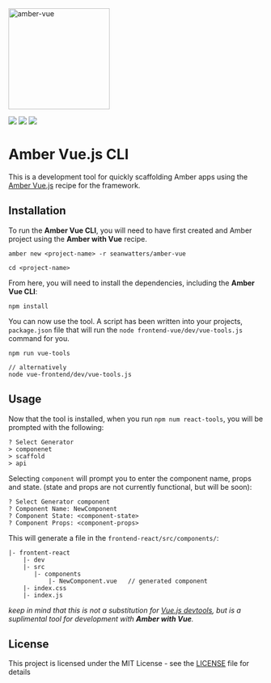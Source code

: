 <img src="https://camo.githubusercontent.com/5b54cc5a749519515e15846ac911b094fa762ee5/687474703a2f2f7365616e776174746572732e696f2f696d616765732f616d6265722d7675652e706e67" alt="amber-vue" data-canonical-src="http://seanwatters.io/images/amber-vue.png" height="200">

<a href="https://amberframework.org/"><img src="https://img.shields.io/badge/using-amber_framework-orange.svg" ></a>
<a href="https://github.com/seanwatters/amber-vue/"><img src="https://img.shields.io/badge/using-amber_vue-green.svg" ></a>
<a href="https://opensource.org/licenses/MIT"><img src="https://img.shields.io/badge/License-MIT-brightgreen.svg" ></a>

# Amber Vue.js CLI

This is a development tool for quickly scaffolding Amber apps using the [Amber Vue.js](https://github.com/seanwatters/amber-vue) recipe for the framework. 

## Installation

To run the **Amber Vue CLI**, you will need to have first created and Amber project using the **Amber with Vue** recipe.

```
amber new <project-name> -r seanwatters/amber-vue

cd <project-name>
```

From here, you will need to install the dependencies, including the **Amber Vue CLI**:

```
npm install
```

You can now use the tool. A script has been written into your projects, `package.json` file that will run the `node frontend-vue/dev/vue-tools.js` command for you.

```
npm run vue-tools

// alternatively
node vue-frontend/dev/vue-tools.js
```

## Usage

Now that the tool is installed, when you run `npm num react-tools`, you will be prompted with the following:

```
? Select Generator
> componenet
> scaffold
> api
```

Selecting `component` will prompt you to enter the component name, props and state. (state and props are not currently functional, but will be soon):

```
? Select Generator component
? Component Name: NewComponent
? Component State: <component-state>
? Component Props: <component-props>
```

This will generate a file in the `frontend-react/src/components/`:

```
|- frontent-react
    |- dev
    |- src
       |- components
           |- NewComponent.vue   // generated component
    |- index.css
    |- index.js
```

_keep in mind that this is not a substitution for [Vue.js devtools](https://github.com/vuejs/vue-devtools), but is a suplimental tool for development with **Amber with Vue**._

## License

This project is licensed under the MIT License - see the [LICENSE](LICENSE) file for details
